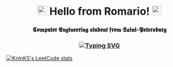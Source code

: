 <h1 align="center">
    <img src="https://raw.githubusercontent.com/Tarikul-Islam-Anik/Animated-Fluent-Emojis/master/Emojis/Smilies/Thinking%20Face.png" alt="Thinking Face" width="25" height="25" />
    Hello from Romario!
</a> 
  <img src="https://raw.githubusercontent.com/Tarikul-Islam-Anik/Animated-Fluent-Emojis/master/Emojis/Smilies/Face%20with%20Monocle.png" alt="Face with Monocle" width="25" height="25" />
</h1>

<h3 align="center">
  𝕮𝖔𝖒𝖕𝖚𝖙𝖊𝖗 𝕰𝖓𝖌𝖎𝖓𝖊𝖊𝖗𝖎𝖓𝖌 𝖘𝖙𝖚𝖉𝖊𝖓𝖙 𝖋𝖗𝖔𝖒 𝕾𝖆𝖎𝖓𝖙-𝕻𝖊𝖙𝖊𝖗𝖘𝖇𝖚𝖗𝖌
</h3>

<h3 align="center">
  <a href="https://git.io/typing-svg">
    <img src="https://readme-typing-svg.herokuapp.com?font=Fira+Code&pause=1000&color=CA6E0A&center=true&random=false&width=435&lines=Java+enjoyer+" alt="Typing SVG" />
  </a>
</h3>

[![KnlnKS's LeetCode stats](https://leetcode-stats-six.vercel.app/api?username=lerome2002)](https://github.com/KnlnKS/leetcode-stats)
